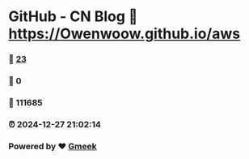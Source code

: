 # GitHub - CN Blog :link: https://Owenwoow.github.io/aws 
### :page_facing_up: [23](https://Owenwoow.github.io/aws/tag.html) 
### :speech_balloon: 0 
### :hibiscus: 111685 
### :alarm_clock: 2024-12-27 21:02:14 
### Powered by :heart: [Gmeek](https://github.com/Meekdai/Gmeek)
